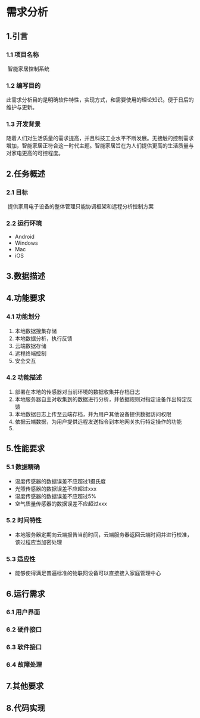 # 需求分析

## 1.引言

### 1.1 项目名称

​	智能家居控制系统

### 1.2 编写目的

​	此需求分析目的是明确软件特性，实现方式，和需要使用的理论知识。便于日后的维护与更新。

### 1.3 开发背景

​	随着人们对生活质量的需求提高，并且科技工业水平不断发展。无接触的控制需求增加，智能家居正符合这一时代主题。智能家居旨在为人们提供更高的生活质量与对家电更高的可控程度。

## 2.任务概述

### 2.1 目标

​	提供家用电子设备的整体管理只能协调框架和远程分析控制方案

### 2.2 运行环境

- Android
- Windows
- Mac
- iOS

## 3.数据描述

## 4.功能要求

### 4.1 功能划分

1. 本地数据搜集存储
2. 本地数据分析，执行反馈
3. 云端数据存储
4. 远程终端控制
5. 安全交互

### 4.2 功能描述

1. 部署在本地的传感器对当前环境的数据收集并存档日志
2. 本地服务器自主对收集到的数据进行分析，并依据规则对指定设备作出特定反馈
3. 本地数据日志上传至云端存档，并为用户其他设备提供数据访问权限
4. 依据云端数据，为用户提供远程发送指令到本地网关执行特定操作的功能
5. 

## 5.性能要求

### 5.1 数据精确

- 温度传感器的数据误差不应超过1摄氏度
- 光照传感器的数据误差不应超过xxx
- 湿度传感器的数据误差不应超过5%
- 空气质量传感器的数据误差不应超过xxx

### 5.2 时间特性

- 本地服务器定期向云端报告当前时间，云端服务器返回云端时间并进行校准，该过程应当加密处理

### 5.3 适应性

- 能够使得满足普遍标准的物联网设备可以直接接入家庭管理中心

## 6.运行需求

### 6.1 用户界面


### 6.2 硬件接口

### 6.3 软件接口

### 6.4 故障处理

## 7.其他要求

## 8.代码实现

